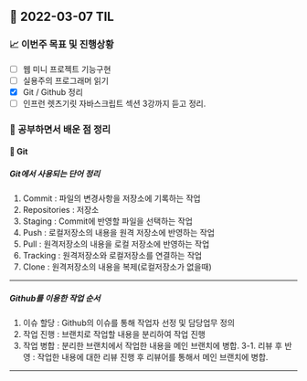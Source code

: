 ## 📆 2022-03-07 TIL

### 📈 이번주 목표 및 진행상황
 - [ ] 웹 미니 프로젝트 기능구현 
 - [ ] 실용주의 프로그래머 읽기
 - [x] Git / Github 정리 
 - [ ] 인프런 렛츠기릿 자바스크립트 섹션 3강까지 듣고 정리.

### 🌱 공부하면서 배운 점 정리

#### 🔔 Git
##### Git에서 사용되는 단어 정리 
1. Commit : 파일의 변경사항을 저장소에 기록하는 작업
2. Repositories : 저장소 
3. Staging : Commit에 반영할 파일을 선택하는 작업
4. Push : 로컬저장소의 내용을 원격 저장소에 반영하는 작업
5. Pull : 원격저장소의 내용을 로컬 저장소에 반영하는 작업 
6. Tracking : 원격저장소와 로컬저장소를 연결하는 작업 
7. Clone : 원격저장소의 내용을 복제(로컬저장소가 없을때)
***
##### Github를 이용한 작업 순서
1. 이슈 할당 : Github의 이슈를 통해 작업자 선정 및 담당업무 정의
2. 작업 진행 : 브랜치로 작업할 내용을 분리하여 작업 진행
3. 작업 병합 : 분리한 브랜치에서 작업한 내용을 메인 브랜치에 병합.
3-1. 리뷰 후 반영 : 작업한 내용에 대한 리뷰 진행 후 리뷰어를 통해서 메인 브랜치에 병합.
***
